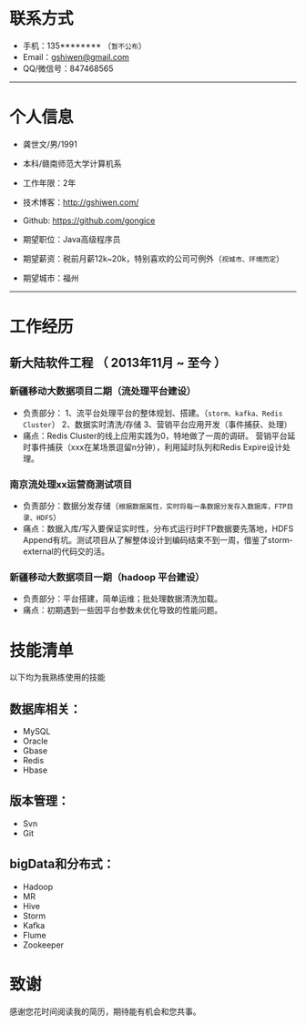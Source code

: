 # 联系方式
- 手机：135******** （```暂不公布```）
- Email：gshiwen@gmail.com
- QQ/微信号：847468565

---

# 个人信息

 - 龚世文/男/1991 
 - 本科/赣南师范大学计算机系 
 - 工作年限：2年
 - 技术博客：http://gshiwen.com/
 - Github: https://github.com/gongice

 - 期望职位：Java高级程序员
 - 期望薪资：税前月薪12k~20k，特别喜欢的公司可例外（```视城市、环境而定```）
 - 期望城市：福州

---

# 工作经历

## 新大陆软件工程 （ 2013年11月 ~ 至今 ）

### 新疆移动大数据项目二期（流处理平台建设）
 
 - 负责部分：
            1、流平台处理平台的整体规划、搭建。（```storm、kafka、Redis Cluster```）
            2、数据实时清洗/存储
            3、营销平台应用开发（事件捕获、处理）
 - 痛点：Redis Cluster的线上应用实践为0，特地做了一周的调研。
      营销平台延时事件捕获（xxx在某场景逗留n分钟），利用延时队列和Redis Expire设计处理。
### 南京流处理xx运营商测试项目

 - 负责部分：数据分发存储（```根据数据属性，实时将每一条数据分发存入数据库，FTP目录、HDFS```）
 - 痛点：数据入库/写入要保证实时性，分布式运行时FTP数据要先落地，HDFS Append有坑。测试项目从了解整体设计到编码结束不到一周，借鉴了storm-external的代码交的活。
### 新疆移动大数据项目一期（hadoop 平台建设）

 - 负责部分：平台搭建，简单运维；批处理数据清洗加载。
 - 痛点：初期遇到一些因平台参数未优化导致的性能问题。

# 技能清单

以下均为我熟练使用的技能

## 数据库相关：
 - MySQL
 - Oracle
 - Gbase
 - Redis
 - Hbase
## 版本管理：
 - Svn
 - Git
## bigData和分布式：
 - Hadoop
 - MR
 - Hive
 - Storm
 - Kafka
 - Flume
 - Zookeeper

# 致谢
感谢您花时间阅读我的简历，期待能有机会和您共事。

